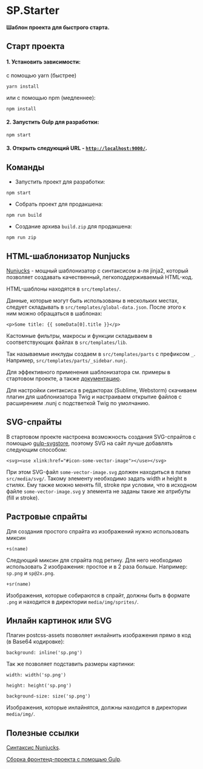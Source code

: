 # SP.Starter #

**Шаблон проекта для быстрого старта.**

## Старт проекта ##

#### 1. Установить зависимости: ####

с помощью yarn (быстрее)
```
yarn install
```

или с помощью npm (медленнее):
```
npm install
```

#### 2. Запустить Gulp для разработки: ####
```
npm start
```

#### 3. Открыть следующий URL - [`http://localhost:9000/`](http://localhost:9000/). ####

## Команды ##

* Запустить проект для разработки:
```
npm start
```

* Собрать проект для продакшена:
```
npm run build
```

* Создание архива `build.zip` для продакшена:
```
npm run zip
```

## HTML-шаблонизатор Nunjucks ##

[Nunjucks](https://mozilla.github.io/nunjucks/) - мощный шаблонизатор с синтаксисом а-ля jinja2, который позволяет создавать качественный, легкоподдерживаемый HTML-код.

HTML-шаблоны находятся в `src/templates/`.

Данные, которые могут быть использованы в нескольких местах, следует складывать в `src/templates/global-data.json`. После этого к ним можно обращаться в шаблонах:
```
<p>Some title: {{ someData[0].title }}</p>
```

Кастомные фильтры, макросы и функции складываем в соответствующих файлах в `src/templates/lib`.

Так называемые инклуды создаем в `src/templates/parts` с префиксом `_`. Например, `src/templates/parts/_sidebar.nunj`.

Для эффективного применения шаблонизатора см. примеры в стартовом проекте, а также [документацию](https://mozilla.github.io/nunjucks/templating.html).

Для настройки синтаксиса в редакторах (Sublime, Webstorm) скачиваем плагин для шаблонизатора Twig и настраиваем открытие файлов с расширением .nunj с подстветкой Twig по умолчанию.

## SVG-спрайты ##

В стартовом проекте настроена возможность создания SVG-спрайтов с помощью [gulp-svgstore](https://github.com/w0rm/gulp-svgstore), поэтому SVG на сайт лучше добавлять следующим способом:
```
<svg><use xlink:href="#icon-some-vector-image"></use></svg>
```
При этом SVG-файл `some-vector-image.svg` должен находиться в папке `src/media/svg/`. Такому элементу необходимо задать width и height в стилях. Ему также можно менять fill, stroke при условии, что в исходном файле `some-vector-image.svg` у элемента не заданы такие же атрибуты (fill и stroke).

## Растровые спрайты ##

Для создания простого спрайта из изображений нужно использовать миксин
```
+s(name)
```
Следующий миксин для спрайта под ретину. Для него необходимо использовать 2 изображения: простое и в 2 раза больше. Например: `sp.png` и `sp@2x.png`.
```
+sr(name)
```

Изображения, которые собираются в спрайт, должны быть в формате `.png` и находится в директории `media/img/sprites/`.

## Инлайн картинок или SVG ##

Плагин postcss-assets позволяет инлайнить изображения прямо в код (в Base64 кодировке):
```
background: inline('sp.png')
```
Так же позволяет подставить размеры картинки:
```
width: width('sp.png')
```
```
height: height('sp.png')
```
```
background-size: size('sp.png')
```
Изображения, которые инлайнятся, должны находится в директории `media/img/`.

## Полезные ссылки ##

[Синтаксис Nunjucks](https://mozilla.github.io/nunjucks/templating.html).

[Сборка фронтенд-проекта с помощью Gulp](http://habrahabr.ru/post/250569/).
